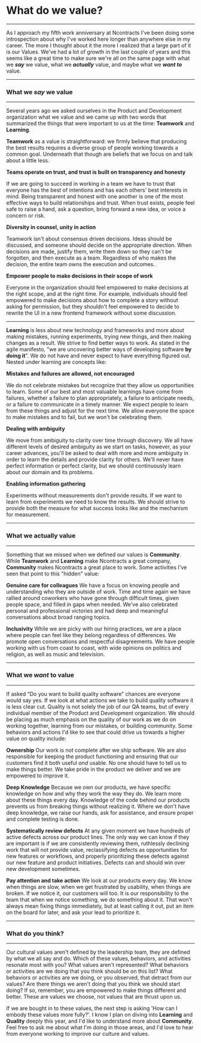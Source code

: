 # What do we value?

---

As I approach my fifth work anniversary at Ncontracts I've been doing some introspection about why I've worked here longer than anywhere else in my career.  The more I thought about it the more I realized that a large part of it is our Values.  We've had a lot of growth in the last couple of years and this seems like a great time to make sure we're all on the same page with what we ***say*** we value, what we ***actually*** value, and maybe what we ***want to*** value.

---

### What we *say* we value

---

Several years ago we asked ourselves in the Product and Development organization what we value and we came up with two words that summarized the things that were important to us at the time: **Teamwork** and **Learning**.  

**Teamwork** as a value is  straightforward: we firmly believe that producing the best results requires a diverse group of people working towards a common goal.  Underneath that though are beliefs that we focus on and talk about a little less.

**Teams operate on trust, and trust is built on transparency and honesty**

If we are going to succeed in working in a team we have to trust that everyone has the best of intentions and has each others' best interests in mind.  Being transparent and honest with one another is one of the most effective ways to build relationships and trust.  When trust exists, people feel safe to raise a hand, ask a question, bring forward a new idea, or voice a concern or risk.
 
**Diversity in counsel, unity in action** 
 
Teamwork isn't about consensus driven decisions.  Ideas should be discussed, and someone should decide on the appropriate direction.  When decisions are made, justify them, write them down so they can't be forgotten, and then execute as a team.  Regardless of who makes the decision, the entire team owns the execution and outcomes.

**Empower people to make decisions in their scope of work**

Everyone in the organization should feel empowered to make decisions at the right scope, and at the right time. 
 For example, individuals should feel empowered to make decisions about how to complete a story without asking for permission, but they shouldn't feel empowered to decide to rewrite the UI in a new frontend framework without some discussion.  

---

**Learning** is less about new technology and frameworks and more about making mistakes, running experiments, trying new things, and then making changes as a result.  We strive to find better ways to work.  As stated in the agile manifesto, "we are uncovering better ways of developing software **by doing it**".  We do not have and never expect to have everything figured out.  Nested under learning are concepts like:

**Mistakes and failures are allowed, not encouraged**

We do not celebrate mistakes but recognize that they allow us opportunities to learn.  Some of our best and most valuable learnings have come from failures, whether a failure to plan appropriately, a failure to anticipate needs, or a failure to communicate in a timely manner. 
 We expect people to learn from these things and adjust for the next time.  We allow everyone the space to make mistakes and to fail, but we won't be celebrating them.

**Dealing with ambiguity**  

We move from ambiguity to clarity over time through discovery.  We all have different levels of desired ambiguity as we start on tasks, however, as your career advances, you'll be asked to deal with more and more ambiguity in order to learn the details and provide clarity for others.  We'll never have perfect information or perfect clarity, but we should continuously learn about our domain and its problems. 

**Enabling information gathering**

Experiments without measurements don't provide results.  If we want to learn from experiments we need to know the results.  We should strive to provide both the measure for what success looks like and the mechanism for measurement.
  
---
### What we actually value

---

Something that we missed when we defined our values is **Community**.  While **Teamwork** and **Learning** make Ncontracts a great company, **Community** makes Ncontracts a great place to work.  Some activities I've seen that point to this "hidden" value:

**Genuine care for colleagues**
We have a focus on knowing people and understanding who they are outside of work.  Time and time again we have rallied around coworkers who have gone through difficult times, given people space, and filled in gaps when needed.  We've also celebrated personal and professional victories and had deep and meaningful conversations about broad ranging topics.

**Inclusivity**
While we are picky with our hiring practices, we are a place where people can feel like they belong regardless of differences.  We promote open conversations and respectful disagreements.  We have people working with us from coast to coast, with wide opinions on politics and religion, as well as music and television.

---
### What we *want* to value

---

If asked "Do you want to build quality software" chances are everyone would say yes.  If we look at what actions we take to build quality software it is less clear cut.  Quality is not solely the job of our QA teams, but of every individual member of the Product and Development organization.  We should be placing as much emphasis on the quality of our work as we do on working together, learning from our mistakes, or building community.  Some behaviors and actions I'd like to see that could drive us towards a higher value on quality include:

**Ownership**
Our work is not complete after we ship software.  We are also responsible for keeping the product functioning and ensuring that our customers find it both useful *and* usable.  No one should have to tell us to make things better.  We take pride in the product we deliver and we are empowered to improve it.  

**Deep Knowledge**
Because we own our products, we have specific knowledge on how and why they work the way they do.  We learn more about these things every day.  Knowledge of the code behind our products prevents us from breaking things without realizing it.  Where we don't have deep knowledge, we raise our hands, ask for assistance, and ensure proper and complete testing is done.

**Systematically review defects**
At any given moment we have hundreds of active defects across our product lines.  The only way we can know if they are important is if we are consistently reviewing them, ruthlessly declining work that will not provide value, reclassifying defects as opportunities for new features or workflows, and properly prioritizing these defects against our new feature and product initiatives.  Defects can and should win over new development sometimes.

**Pay attention and take action**
We look at our products every day.  We know when things are slow, when we get frustrated by usability, when things are broken.  If we notice it, our customers will too. It is our responsibility to the team that when we notice something, we do something about it.  That won't always mean fixing things immediately, but at least calling it out, put an item on the board for later, and ask your lead to prioritize it.

---
### What do you think?

---

Our cultural values aren't defined by the leadership team, they are defined by what we all say and do. Which of these values, behaviors, and activities resonate most with you?  What values aren't represented?  What behaviors or activities are we doing that you think should be on this list? What behaviors or activities are we doing, or you observed, that detract from our values? Are there things we aren't doing that you think we should start doing?  If so, remember, you are empowered to make things different and better.  These are values we choose, not values that are thrust upon us.

If we are bought in to these values, the next step is asking 'How can I embody these values more fully?'.  I know I plan on diving into **Learning** and **Quality** deeply this year, and I'd like to understand more about **Community**.  Feel free to ask me about what I'm doing in those areas, and I'd love to hear from everyone working to improve our culture and values.
